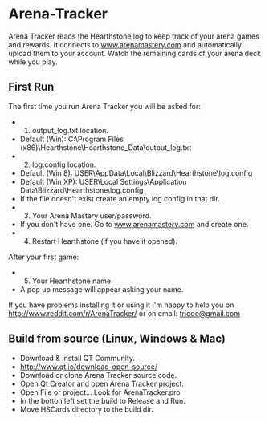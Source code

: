 # Arena-Tracker
Arena Tracker reads the Hearthstone log to keep track of your arena games and rewards.
It connects to www.arenamastery.com and automatically upload them to your account.
Watch the remaining cards of your arena deck while you play.


## First Run
The first time you run Arena Tracker you will be asked for:

* 1) output_log.txt location.
 * Default (Win): C:\Program Files (x86)\Hearthstone\Hearthstone_Data\output_log.txt
* 2) log.config location.
 * Default (Win 8): USER\AppData\Local\Blizzard\Hearthstone\log.config
 * Default (Win XP): USER\Local Settings\Application Data\Blizzard\Hearthstone\log.config
 * If the file doesn't exist create an empty log.config in that dir.
* 3) Your Arena Mastery user/password.
 * If you don't have one. Go to www.arenamastery.com and create one. 
* 4) Restart Hearthstone (if you have it opened).

After your first game:
* 5) Your Hearthstone name.
 * A pop up message will appear asking your name.

If you have problems installing it or using it I'm happy to help you on
http://www.reddit.com/r/ArenaTracker/
or on email: triodo@gmail.com


## Build from source (Linux, Windows & Mac)
* Download & install QT Community.
 * http://www.qt.io/download-open-source/
* Download or clone Arena Tracker source code.
* Open Qt Creator and open Arena Tracker project.
 * Open File or project... Look for ArenaTracker.pro
* In the botton left set the build to Release and Run.
* Move HSCards directory to the build dir.
